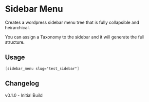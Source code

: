 # Sidebar Menu

Creates a wordpress sidebar menu tree that is fully collapsible and heirarchical. 

You can assign a Taxonomy to the sidebar and it will generate the full structure.

## Usage

`[sidebar_menu slug="test_sidebar"]`



## Changelog

v0.1.0 - Initial Build
